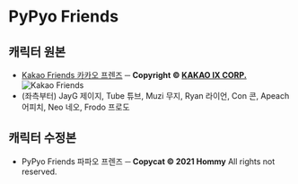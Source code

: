 # PyPyo Friends

## 캐릭터 원본

- [Kakao Friends 카카오 프렌즈](https://store.kakaofriends.com/kr/info/charInfo) ─ **Copyright © [KAKAO IX CORP.](https://store.kakaofriends.com/kr/index?tab=home)**
![Kakao Friends](https://t1.kakaocdn.net/friends/prod/info/bg_charInfo_kr_W.png)
- (좌측부터) JayG 제이지, Tube 튜브, Muzi 무지, Ryan 라이언, Con 콘, Apeach 어피치, Neo 네오, Frodo 프로도

## 캐릭터 수정본

- PyPyo Friends 파파오 프렌즈  ─ **Copycat © 2021 Hommy** All rights not reserved.

